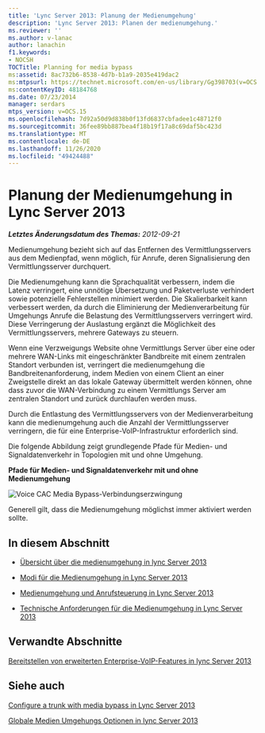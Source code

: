 ```yaml
---
title: 'Lync Server 2013: Planung der Medienumgehung'
description: 'Lync Server 2013: Planen der medienumgehung.'
ms.reviewer: ''
ms.author: v-lanac
author: lanachin
f1.keywords:
- NOCSH
TOCTitle: Planning for media bypass
ms:assetid: 8ac732b6-8538-4d7b-b1a9-2035e419dac2
ms:mtpsurl: https://technet.microsoft.com/en-us/library/Gg398703(v=OCS.15)
ms:contentKeyID: 48184768
ms.date: 07/23/2014
manager: serdars
mtps_version: v=OCS.15
ms.openlocfilehash: 7d92a50d9d838b0f13fd6837cbfadee1c48712f0
ms.sourcegitcommit: 36fee89bb887bea4f18b19f17a8c69daf5bc423d
ms.translationtype: MT
ms.contentlocale: de-DE
ms.lasthandoff: 11/26/2020
ms.locfileid: "49424488"
---
```

# <a name="planning-for-media-bypass-in-lync-server-2013"></a>Planung der Medienumgehung in Lync Server 2013

<div data-xmlns="http://www.w3.org/1999/xhtml">

<div class="topic" data-xmlns="http://www.w3.org/1999/xhtml" data-msxsl="urn:schemas-microsoft-com:xslt" data-cs="https://msdn.microsoft.com/">

<div data-asp="https://msdn2.microsoft.com/asp">



</div>

<div id="mainSection">

<div id="mainBody">

<span> </span>

_**Letztes Änderungsdatum des Themas:** 2012-09-21_

Medienumgehung bezieht sich auf das Entfernen des Vermittlungsservers aus dem Medienpfad, wenn möglich, für Anrufe, deren Signalisierung den Vermittlungsserver durchquert.

Die Medienumgehung kann die Sprachqualität verbessern, indem die Latenz verringert, eine unnötige Übersetzung und Paketverluste verhindert sowie potenzielle Fehlerstellen minimiert werden. Die Skalierbarkeit kann verbessert werden, da durch die Eliminierung der Medienverarbeitung für Umgehungs Anrufe die Belastung des Vermittlungsservers verringert wird. Diese Verringerung der Auslastung ergänzt die Möglichkeit des Vermittlungsservers, mehrere Gateways zu steuern.

Wenn eine Verzweigungs Website ohne Vermittlungs Server über eine oder mehrere WAN-Links mit eingeschränkter Bandbreite mit einem zentralen Standort verbunden ist, verringert die medienumgehung die Bandbreitenanforderung, indem Medien von einem Client an einer Zweigstelle direkt an das lokale Gateway übermittelt werden können, ohne dass zuvor die WAN-Verbindung zu einem Vermittlungs Server am zentralen Standort und zurück durchlaufen werden muss.

Durch die Entlastung des Vermittlungsservers von der Medienverarbeitung kann die medienumgehung auch die Anzahl der Vermittlungsserver verringern, die für eine Enterprise-VoIP-Infrastruktur erforderlich sind.

Die folgende Abbildung zeigt grundlegende Pfade für Medien- und Signaldatenverkehr in Topologien mit und ohne Umgehung.

**Pfade für Medien- und Signaldatenverkehr mit und ohne Medienumgehung**

![Voice CAC Media Bypass-Verbindungserzwingung](images/Gg398703.4d66d529-0912-4de1-abec-266f54272eb3(OCS.15).jpg "Voice CAC Media Bypass-Verbindungserzwingung")

Generell gilt, dass die Medienumgehung möglichst immer aktiviert werden sollte.

<div>

## <a name="in-this-section"></a>In diesem Abschnitt

  - [Übersicht über die medienumgehung in lync Server 2013](lync-server-2013-overview-of-media-bypass.md)

  - [Modi für die Medienumgehung in Lync Server 2013](lync-server-2013-media-bypass-modes.md)

  - [Medienumgehung und Anrufsteuerung in Lync Server 2013](lync-server-2013-media-bypass-and-call-admission-control.md)

  - [Technische Anforderungen für die Medienumgehung in Lync Server 2013](lync-server-2013-technical-requirements-for-media-bypass.md)

</div>

<div>

## <a name="related-sections"></a>Verwandte Abschnitte

[Bereitstellen von erweiterten Enterprise-VoIP-Features in lync Server 2013](lync-server-2013-deploying-advanced-enterprise-voice-features.md)

</div>

<div>

## <a name="see-also"></a>Siehe auch


[Configure a trunk with media bypass in Lync Server 2013](lync-server-2013-configure-a-trunk-with-media-bypass.md)  


[Globale Medien Umgehungs Optionen in lync Server 2013](lync-server-2013-global-media-bypass-options.md)  
  

</div>

</div>

<span> </span>

</div>

</div>

</div>

